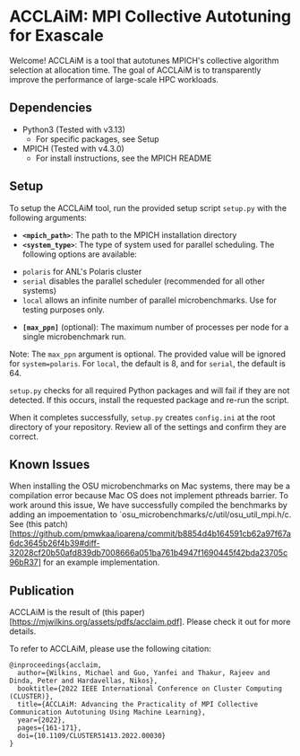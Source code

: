# ACCLAiM: MPI Collective Autotuning for Exascale

Welcome! ACCLAiM is a tool that autotunes MPICH's collective algorithm selection at allocation time.
The goal of ACCLAiM is to transparently improve the performance of large-scale HPC workloads.

## Dependencies

* Python3 (Tested with v3.13)
	* For specific packages, see Setup
* MPICH (Tested with v4.3.0) 
  * For install instructions, see the MPICH README

## Setup

To setup the ACCLAiM tool, run the provided setup script `setup.py` with the following arguments:
- **`<mpich_path>`**: The path to the MPICH installation directory
- **`<system_type>`**: The type of system used for parallel scheduling. The following options are available:
* `polaris` for ANL's Polaris cluster
* `serial` disables the parallel scheduler (recommended for all other systems)
* `local` allows an infinite number of parallel microbenchmarks. Use for testing purposes only.
- **`[max_ppn]`** (optional): The maximum number of processes per node for a single microbenchmark run.

Note: The `max_ppn` argument is optional. The provided value will be ignored for `system=polaris`.
For `local`, the default is 8, and for `serial`, the default is 64.

`setup.py` checks for all required Python packages and will fail if they are not detected.
If this occurs, install the requested package and re-run the script.

When it completes successfully, `setup.py` creates `config.ini` at the root directory of your repository.
Review all of the settings and confirm they are correct.

## Known Issues

When installing the OSU microbenchmarks on Mac systems, there may be a compilation error because Mac OS does not implement pthreads barrier.
To work around this issue, We have successfully compiled the benchmarks by adding an impoementation to `osu_microbenchmarks/c/util/osu_util_mpi.h/c.
See (this patch)[https://github.com/pmwkaa/ioarena/commit/b8854d4b164591cb62a97f67a6dc3645b26f4b39#diff-32028cf20b50afd839db7008666a051ba761b4947f1690445f42bda23705c96bR37] for an example implementation.

## Publication

ACCLAiM is the result of (this paper)[https://mjwilkins.org/assets/pdfs/acclaim.pdf]. Please check it out for more details.

To refer to ACCLAiM, please use the following citation:
```
@inproceedings{acclaim,
  author={Wilkins, Michael and Guo, Yanfei and Thakur, Rajeev and Dinda, Peter and Hardavellas, Nikos},
  booktitle={2022 IEEE International Conference on Cluster Computing (CLUSTER)}, 
  title={ACCLAiM: Advancing the Practicality of MPI Collective Communication Autotuning Using Machine Learning}, 
  year={2022},
  pages={161-171},
  doi={10.1109/CLUSTER51413.2022.00030}
}
```

